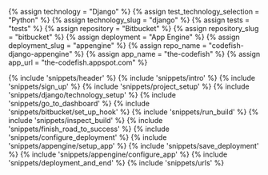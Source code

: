 {% assign technology = "Django" %}
{% assign test_technology_selection = "Python" %}
{% assign technology_slug = "django" %}
{% assign tests = "tests" %}
{% assign repository = "Bitbucket" %}
{% assign repository_slug = "bitbucket" %}
{% assign deployment = "App Engine" %}
{% assign deployment_slug = "appengine" %}
{% assign repo_name = "codefish-django-appengine" %}
{% assign app_name = "the-codefish" %}
{% assign app_url = "the-codefish.appspot.com" %}

{% include 'snippets/header' %}
{% include 'snippets/intro' %}
{% include 'snippets/sign_up' %}
{% include 'snippets/project_setup' %}
{% include 'snippets/django/technology_setup' %}
{% include 'snippets/go_to_dashboard' %}
{% include 'snippets/bitbucket/set_up_hook' %}
{% include 'snippets/run_build' %}
{% include 'snippets/inspect_build' %}
{% include 'snippets/finish_road_to_success' %}
{% include 'snippets/configure_deployment' %}
{% include 'snippets/appengine/setup_app' %}
{% include 'snippets/save_deployment' %}
{% include 'snippets/appengine/configure_app' %}
{% include 'snippets/deployment_and_end' %}
{% include 'snippets/urls' %}
